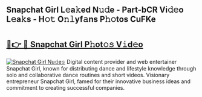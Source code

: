 ## Snapchat Girl L𝚎a𝚔ed N𝚞𝚍e - Part-bCR Vi𝚍𝚎o L𝚎a𝚔s - H𝚘𝚝 O𝚗𝚕yf𝚊ns P𝚑𝚘tos CuFKe

# <h2><a href="http://kf2c9um.oniu.top/?m=Snapchat+Girl">🔗👉 🔴 Snapchat Girl P𝚑ot𝚘𝚜 V𝚒d𝚎o</a></h2>

[![Snapchat Girl Nu𝚍e𝚜](https://i.imgur.com/0qMVB7G.gif)](http://kf2c9um.oniu.top/?m=Snapchat+Girl)
Digital content provider and web entertainer Snapchat Girl, known for distributing dance and lifestyle knowledge through solo and collaborative dance routines and short videos. Visionary entrepreneur Snapchat Girl, famed for their innovative business ideas and commitment to creating successful companies.  
